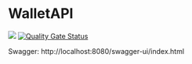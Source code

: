 # WalletAPI

![](https://github.com/souuzaa/WalletAPI/actions/workflows/main.yml/badge.svg)
[![Quality Gate Status](https://sonarcloud.io/api/project_badges/measure?project=souuzaa_WalletAPI&metric=alert_status)](https://sonarcloud.io/summary/new_code?id=souuzaa_WalletAPI)

Swagger: http://localhost:8080/swagger-ui/index.html
